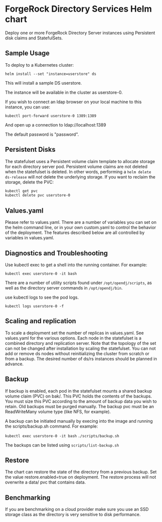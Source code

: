 # ForgeRock Directory Services Helm chart

Deploy one or more ForgeRock Directory Server instances using Persistent disk claims
and StatefulSets.

## Sample Usage

To deploy to a Kubernetes cluster:

`helm install --set "instance=userstore" ds`

This will install a sample DS userstore.

The instance will be available in the cluster as userstore-0.

If you wish to connect an ldap browser on your local machine to this instance, you can use:

`kubectl port-forward userstore-0 1389:1389`

And open up a connection to ldap://localhost:1389

The default password is "password".

## Persistent Disks

The statefulset uses a Persistent volume claim template to allocate storage for each directory server pod. Persistent volume claims are not deleted when the statefulset is deleted.  In other words, performing a `helm delete ds-release`  will *not* delete the underlying storage. If you want to reclaim the storage, delete the PVC:

```bash
kubectl get pvc
kubectl delete pvc userstore-0
```

## Values.yaml

Please refer to values.yaml. There are a number of variables you can set on the helm command line, or
in your own custom.yaml to control the behavior of the deployment. The features described below
are all controlled by variables in values.yaml.

## Diagnostics and Troubleshooting

Use kubectl exec to get a shell into the running container. For example:

`kubectl exec userstore-0 -it bash`

There are a number of utility scripts found under `/opt/opendj/scripts`, as well as the 
directory server commands in `/opt/opendj/bin`.

use kubectl logs to see the pod logs. 

`kubectl logs userstore-0 -f`

## Scaling and replication

To scale a deployment set the number of replicas in values.yaml. See values.yaml
for the various options. Each node in the statefulset is a combined directory and replication server. Note that the topology of the set can not be changed after installation by scaling the statefulset. You can not add or remove ds nodes without reinitializing the cluster from scratch or from a backup. The desired number of ds/rs instances should be planned in advance.


## Backup

If backup is enabled, each pod in the statefulset mounts a shared backup
 volume claim (PVC) on bak/. This PVC holds the contents of the backups. You must size this PVC according 
to the amount of backup data you wish to retain. Old backups must be purged manually. The backup pvc must
be an ReadWriteMany volume type (like NFS, for example). 

A backup can be initiated manually by execing into the image and running the scripts/backup.sh command. For example:

`kubectl exec userstore-0 -it bash`
`./scripts/backup.sh`

The backups can be listed using `scripts/list-backup.sh`

## Restore 

The chart can restore the state of the directory from a previous backup. Set the value restore.enabled=true on deployment.  The restore process will not overwrite a data/ pvc that contains data. 

## Benchmarking 

If you are benchmarking on a cloud provider make sure you use an SSD storage class as the directory is very sensitive to disk performance.
